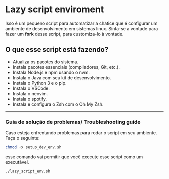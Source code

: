 # Lazy script enviroment

Isso é um pequeno script para automatizar a chatice que é configurar um ambiente de desenvolvimento em sistemas linux. Sinta-se a vontade para fazer um **fork** desse script, para customiza-lo à vontade.

## O que esse script está fazendo?

- Atualiza os pacotes do sistema.
- Instala pacotes essenciais (compiladores, Git, etc.).
- Instala Node.js e npm usando o nvm.
- Instala o Java com seu kit de desenvolvimento.
- Instala o Python 3 e o pip.
- Instala o VSCode.
- Instala o neovim.
- Instala o spotify.
- Instala e configura o Zsh com o Oh My Zsh.

<hr>

### Guia de solução de problemas/ Troubleshooting guide
Caso esteja enfrentando problemas para rodar o script em seu ambiente. Faça o seguinte:

```bash
chmod +x setup_dev_env.sh
```
esse comando vai permitir que você execute esse script como um executável.

```bash
./lazy_script_env.sh
```
